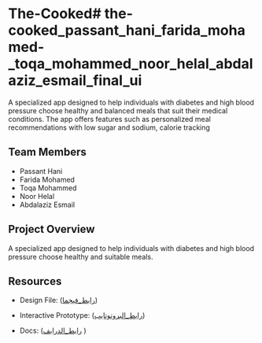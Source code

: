 # The-Cooked# the-cooked_passant_hani_farida_mohamed-_toqa_mohammed_noor_helal_abdalaziz_esmail_final_ui
A specialized app designed to help individuals with diabetes and high blood pressure choose healthy and balanced meals that suit their medical conditions. The app offers features such as personalized meal recommendations with low sugar and sodium, calorie tracking
## Team Members
- Passant Hani
- Farida Mohamed
- Toqa Mohammed
- Noor Helal
- Abdalaziz Esmail

## Project Overview
A specialized app designed to help individuals with diabetes and high blood pressure choose healthy and suitable meals.

## Resources
- Design File: ([رابط_فيجما](https://www.figma.com/design/iD11Yq8x08P8oh4x9m0fLs/TEAM?node-id=1187-42536&t=PItxLZKsCLQXP9Na-1))

- Interactive Prototype: ([رابط_البروتوتايب](https://www.figma.com/proto/iD11Yq8x08P8oh4x9m0fLs/TEAM?node-id=1187-42536&t=PItxLZKsCLQXP9Na-1))

- Docs: ([رابط_الدرايف](https://drive.google.com/drive/folders/1dgrkVH7HTsl_v20LYQHcupc4N6DedUJh) )
